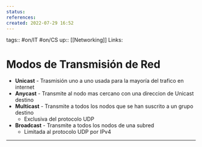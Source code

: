 ```yaml
---
status:
references:
created: 2022-07-29 16:52
---
```

tags:: #on/IT #on/CS 
up:: [[Networking]]
Links: 
# Modos de Transmisión de Red
- **Unicast** - Trasmisión uno a uno usada para la mayoría del trafico en internet
- **Anycast** - Transmite al nodo mas cercano con una direccion de Unicast destino
- **Multicast** - Transmite a todos los nodos que se han suscrito a un grupo destino
	- Exclusiva del protocolo UDP
- **Broadcast** - Transmite a todos los nodos de una subred
	- Limitada al protocolo UDP por IPv4
___
